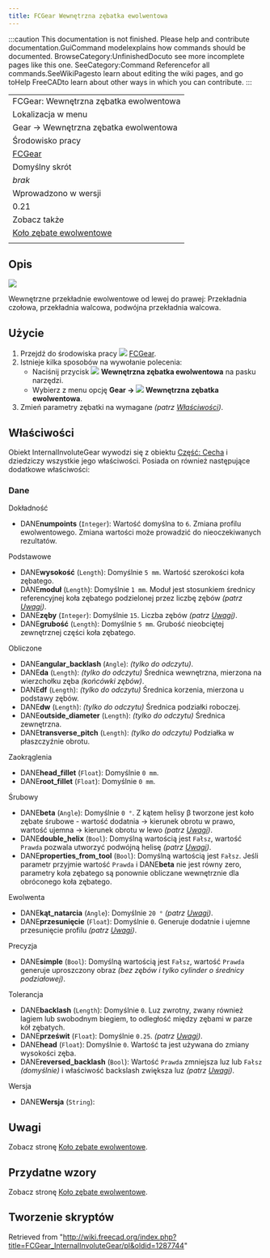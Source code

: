 ```yaml
---
title: FCGear Wewnętrzna zębatka ewolwentowa
---
```


:::caution
This documentation is not finished. Please help and contribute documentation.GuiCommand modelexplains how commands should be documented. BrowseCategory:UnfinishedDocuto see more incomplete pages like this one. SeeCategory:Command Referencefor all commands.SeeWikiPagesto learn about editing the wiki pages, and go toHelp FreeCADto learn about other ways in which you can contribute.
:::

|                                                                             |
| --------------------------------------------------------------------------- |
| FCGear: Wewnętrzna zębatka ewolwentowa                                      |
| Lokalizacja w menu                                                          |
| Gear → Wewnętrzna zębatka ewolwentowa                                       |
| Środowisko pracy                                                            |
| [FCGear](/FCGear_Workbench/pl "FCGear Workbench/pl")                        |
| Domyślny skrót                                                              |
| _brak_                                                                      |
| Wprowadzono w wersji                                                        |
| 0.21                                                                        |
| Zobacz także                                                                |
| [Koło zębate ewolwentowe](/FCGear_InvoluteGear/pl "FCGear InvoluteGear/pl") |
|                                                                             |

## Opis

![](/images/FCGear_InternalInvoluteGear-01.png)

Wewnętrzne przekładnie ewolwentowe od lewej do prawej: Przekładnia czołowa, przekładnia walcowa, podwójna przekładnia walcowa.

## Użycie

1. Przejdź do środowiska pracy ![](/images/FCGear_workbench_icon.svg) [FCGear](/FCGear_Workbench/pl "FCGear Workbench/pl").
2. Istnieje kilka sposobów na wywołanie polecenia:
   - Naciśnij przycisk ![](/images/FCGear_InternalInvoluteGear.svg) **Wewnętrzna zębatka ewolwentowa** na pasku narzędzi.
   - Wybierz z menu opcję **Gear → ![](/images/FCGear_InvoluteGear.svg) Wewnętrzna zębatka ewolwentowa**.
3. Zmień parametry zębatki na wymagane _(patrz [Właściwości](#Właściwości))_.

## Właściwości

Obiekt InternalInvoluteGear wywodzi się z obiektu [Część: Cecha](/Part_Feature/pl "Part Feature/pl") i dziedziczy wszystkie jego właściwości. Posiada on również następujące dodatkowe właściwości:

### Dane

Dokładność

- DANE**numpoints** (`Integer`): Wartość domyślna to `6`. Zmiana profilu ewolwentowego. Zmiana wartości może prowadzić do nieoczekiwanych rezultatów.

Podstawowe

- DANE**wysokość** (`Length`): Domyślnie `5 mm`. Wartość szerokości koła zębatego.
- DANE**moduł** (`Length`): Domyślnie `1 mm`. Moduł jest stosunkiem średnicy referencyjnej koła zębatego podzielonej przez liczbę zębów _(patrz [Uwagi](/FCGear_InvoluteGear/pl#Uwagi "FCGear InvoluteGear/pl"))_.
- DANE**zęby** (`Integer`): Domyślnie `15`. Liczba zębów _(patrz [Uwagi](/FCGear_InvoluteGear/pl#Uwagi "FCGear InvoluteGear/pl"))_.
- DANE**grubość** (`Length`): Domyślnie `5 mm`. Grubość nieobciętej zewnętrznej części koła zębatego.

Obliczone

- DANE**angular_backlash** (`Angle`): _(tylko do odczytu)_.
- DANE**da** (`Length`): _(tylko do odczytu)_ Średnica wewnętrzna, mierzona na wierzchołku zęba _(końcówki zębów)_.
- DANE**df** (`Length`): _(tylko do odczytu)_ Średnica korzenia, mierzona u podstawy zębów.
- DANE**dw** (`Length`): _(tylko do odczytu)_ Średnica podziałki roboczej.
- DANE**outside_diameter** (`Length`): _(tylko do odczytu)_ Średnica zewnętrzna.
- DANE**transverse_pitch** (`Length`): _(tylko do odczytu)_ Podziałka w płaszczyźnie obrotu.

Zaokrąglenia

- DANE**head_fillet** (`Float`): Domyślnie `0 mm`.
- DANE**root_fillet** (`Float`): Domyślnie `0 mm`.

Śrubowy

- DANE**beta** (`Angle`): Domyślnie `0 °`. Z kątem helisy β tworzone jest koło zębate śrubowe - wartość dodatnia → kierunek obrotu w prawo, wartość ujemna → kierunek obrotu w lewo _(patrz [Uwagi](/FCGear_InvoluteGear/pl#Uwagi "FCGear InvoluteGear/pl"))_.
- DANE**double_helix** (`Bool`): Domyślną wartością jest `Fałsz`, wartość `Prawda` pozwala utworzyć podwójną helisę _(patrz [Uwagi](/FCGear_InvoluteGear/pl#Uwagi "FCGear InvoluteGear/pl"))_.
- DANE**properties_from_tool** (`Bool`): Domyślną wartością jest `Fałsz`. Jeśli parametr przyjmie wartość `Prawda` i DANE**beta** nie jest równy zero, parametry koła zębatego są ponownie obliczane wewnętrznie dla obróconego koła zębatego.

Ewolwenta

- DANE**kąt_natarcia** (`Angle`): Domyślnie `20 °` _(patrz [Uwagi](/FCGear_InvoluteGear/pl#Uwagi "FCGear InvoluteGear/pl"))_.
- DANE**przesunięcie** (`Float`): Domyślnie `0`. Generuje dodatnie i ujemne przesunięcie profilu _(patrz [Uwagi](/FCGear_InvoluteGear/pl#Uwagi "FCGear InvoluteGear/pl"))_.

Precyzja

- DANE**simple** (`Bool`): Domyślną wartością jest `Fałsz`, wartość `Prawda` generuje uproszczony obraz _(bez zębów i tylko cylinder o średnicy podziałowej)_.

Tolerancja

- DANE**backlash** (`Length`): Domyślnie `0`. Luz zwrotny, zwany również lagiem lub swobodnym biegiem, to odległość między zębami w parze kół zębatych.
- DANE**prześwit** (`Float`): Domyślnie `0.25`. _(patrz [Uwagi](/FCGear_InvoluteGear/pl#Uwagi "FCGear InvoluteGear/pl"))_.
- DANE**head** (`Float`): Domyślnie `0`. Wartość ta jest używana do zmiany wysokości zęba.
- DANE**reversed_backlash** (`Bool`): Wartość `Prawda` zmniejsza luz lub `Fałsz` _(domyślnie)_ i właściwość backslash zwiększa luz _(patrz [Uwagi](/FCGear_InvoluteGear/pl#Uwagi "FCGear InvoluteGear/pl"))_.

Wersja

- DANE**Wersja** (`String`):

## Uwagi

Zobacz stronę [Koło zębate ewolwentowe](/FCGear_InvoluteGear/pl#Uwagi "FCGear InvoluteGear/pl").

## Przydatne wzory

Zobacz stronę [Koło zębate ewolwentowe](/FCGear_InvoluteGear/pl#Przydatne_wzory "FCGear InvoluteGear/pl").

## Tworzenie skryptów

Retrieved from "<http://wiki.freecad.org/index.php?title=FCGear_InternalInvoluteGear/pl&oldid=1287744>"
